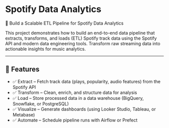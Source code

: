 # Spotify Data Analytics

 🚀 Build a Scalable ETL Pipeline for Spotify Data Analytics


This project demonstrates how to build an end-to-end data pipeline that extracts, transforms, and loads (ETL) Spotify track data using the Spotify API and modern data engineering tools. Transform raw streaming data into actionable insights for music analytics.
 
---

## 📌 Features
- ✅ Extract – Fetch track data (plays, popularity, audio features) from the Spotify API
- ✅ Transform – Clean, enrich, and structure data for analysis
- ✅ Load – Store processed data in a data warehouse (BigQuery, Snowflake, or PostgreSQL)
- ✅ Visualize – Generate dashboards (using Looker Studio, Tableau, or Metabase)
- ✅ Automate – Schedule pipeline runs with Airflow or Prefect
